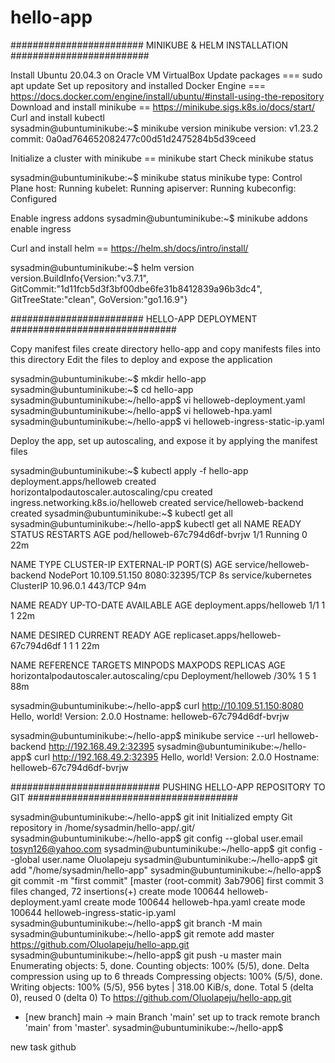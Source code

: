 # hello-app
######################## MINIKUBE & HELM INSTALLATION #########################

Install Ubuntu 20.04.3 on Oracle VM VirtualBox
Update packages === sudo apt update
Set up repository and installed Docker Engine === https://docs.docker.com/engine/install/ubuntu/#install-using-the-repository
Download and install minikube == https://minikube.sigs.k8s.io/docs/start/
Curl and install kubectl  
sysadmin@ubuntuminikube:~$ minikube version
minikube version: v1.23.2
commit: 0a0ad764652082477c00d51d2475284b5d39ceed

Initialize a cluster with minikube == minikube start
Check minikube status

sysadmin@ubuntuminikube:~$ minikube status
minikube
type: Control Plane
host: Running
kubelet: Running
apiserver: Running
kubeconfig: Configured

Enable ingress addons
sysadmin@ubuntuminikube:~$ minikube addons enable ingress

Curl and install helm == https://helm.sh/docs/intro/install/ 

sysadmin@ubuntuminikube:~$ helm version
version.BuildInfo{Version:"v3.7.1", GitCommit:"1d11fcb5d3f3bf00dbe6fe31b8412839a96b3dc4", GitTreeState:"clean", GoVersion:"go1.16.9"}


######################## HELLO-APP DEPLOYMENT ##############################

Copy manifest files
create directory hello-app and copy manifests files into this directory
Edit the files to deploy and expose the application

sysadmin@ubuntuminikube:~$ mkdir hello-app
sysadmin@ubuntuminikube:~$ cd hello-app
sysadmin@ubuntuminikube:~/hello-app$ vi helloweb-deployment.yaml
sysadmin@ubuntuminikube:~/hello-app$ vi helloweb-hpa.yaml
sysadmin@ubuntuminikube:~/hello-app$ vi helloweb-ingress-static-ip.yaml

Deploy the app, set up autoscaling, and expose it by applying the manifest files 

sysadmin@ubuntuminikube:~$ kubectl apply -f hello-app
deployment.apps/helloweb created
horizontalpodautoscaler.autoscaling/cpu created
ingress.networking.k8s.io/helloweb created
service/helloweb-backend created
sysadmin@ubuntuminikube:~$ kubectl get all
sysadmin@ubuntuminikube:~/hello-app$ kubectl get all
NAME                            READY   STATUS    RESTARTS   AGE
pod/helloweb-67c794d6df-bvrjw   1/1     Running   0          22m

NAME                       TYPE        CLUSTER-IP      EXTERNAL-IP   PORT(S)          AGE
service/helloweb-backend   NodePort    10.109.51.150   <none>        8080:32395/TCP   8s
service/kubernetes         ClusterIP   10.96.0.1       <none>        443/TCP          94m

NAME                       READY   UP-TO-DATE   AVAILABLE   AGE
deployment.apps/helloweb   1/1     1            1           22m

NAME                                  DESIRED   CURRENT   READY   AGE
replicaset.apps/helloweb-67c794d6df   1         1         1       22m

NAME                                      REFERENCE             TARGETS         MINPODS   MAXPODS   REPLICAS   AGE
horizontalpodautoscaler.autoscaling/cpu   Deployment/helloweb   <unknown>/30%   1         5         1          88m

sysadmin@ubuntuminikube:~/hello-app$ curl http://10.109.51.150:8080
Hello, world!
Version: 2.0.0
Hostname: helloweb-67c794d6df-bvrjw

sysadmin@ubuntuminikube:~/hello-app$ minikube service --url helloweb-backend
http://192.168.49.2:32395
sysadmin@ubuntuminikube:~/hello-app$ curl http://192.168.49.2:32395
Hello, world!
Version: 2.0.0
Hostname: helloweb-67c794d6df-bvrjw


########################### PUSHING HELLO-APP REPOSITORY TO GIT ######################################

sysadmin@ubuntuminikube:~/hello-app$ git init
Initialized empty Git repository in /home/sysadmin/hello-app/.git/
sysadmin@ubuntuminikube:~/hello-app$ git config --global user.email tosyn126@yahoo.com
sysadmin@ubuntuminikube:~/hello-app$  git config --global user.name Oluolapeju
sysadmin@ubuntuminikube:~/hello-app$ git add "/home/sysadmin/hello-app"
sysadmin@ubuntuminikube:~/hello-app$ git commit -m "first commit"
[master (root-commit) 3ab7906] first commit
 3 files changed, 72 insertions(+)
 create mode 100644 helloweb-deployment.yaml
 create mode 100644 helloweb-hpa.yaml
 create mode 100644 helloweb-ingress-static-ip.yaml
sysadmin@ubuntuminikube:~/hello-app$ git branch -M main
sysadmin@ubuntuminikube:~/hello-app$ git remote add master https://github.com/Oluolapeju/hello-app.git
sysadmin@ubuntuminikube:~/hello-app$ git push -u master main
Enumerating objects: 5, done.
Counting objects: 100% (5/5), done.
Delta compression using up to 6 threads
Compressing objects: 100% (5/5), done.
Writing objects: 100% (5/5), 956 bytes | 318.00 KiB/s, done.
Total 5 (delta 0), reused 0 (delta 0)
To https://github.com/Oluolapeju/hello-app.git
 * [new branch]      main -> main
Branch 'main' set up to track remote branch 'main' from 'master'.
sysadmin@ubuntuminikube:~/hello-app$

new task github





